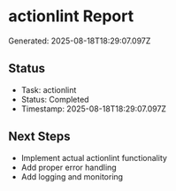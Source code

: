 # actionlint Report

Generated: 2025-08-18T18:29:07.097Z

## Status
- Task: actionlint
- Status: Completed
- Timestamp: 2025-08-18T18:29:07.097Z

## Next Steps
- Implement actual actionlint functionality
- Add proper error handling
- Add logging and monitoring
